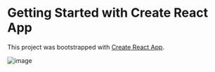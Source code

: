 # Getting Started with Create React App

This project was bootstrapped with [Create React App](https://github.com/facebook/create-react-app).

![image](https://user-images.githubusercontent.com/79014447/151547098-441ab210-d430-456c-9880-8f8e4568bb95.png)
